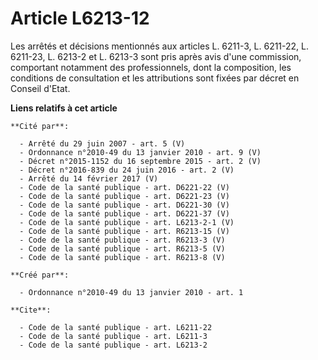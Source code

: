 # Article L6213-12

Les arrêtés et décisions mentionnés aux articles L. 6211-3, L. 6211-22, L. 6211-23, L. 6213-2 et L. 6213-3 sont pris après
avis d'une commission, comportant notamment des professionnels, dont la composition, les conditions de consultation et les
attributions sont fixées par décret en Conseil d'Etat.

**Liens relatifs à cet article**

	**Cité par**:

	  - Arrêté du 29 juin 2007 - art. 5 (V)
	  - Ordonnance n°2010-49 du 13 janvier 2010 - art. 9 (V)
	  - Décret n°2015-1152 du 16 septembre 2015 - art. 2 (V)
	  - Décret n°2016-839 du 24 juin 2016 - art. 2 (V)
	  - Arrêté du 14 février 2017 (V)
	  - Code de la santé publique - art. D6221-22 (V)
	  - Code de la santé publique - art. D6221-23 (V)
	  - Code de la santé publique - art. D6221-30 (V)
	  - Code de la santé publique - art. D6221-37 (V)
	  - Code de la santé publique - art. L6213-2-1 (V)
	  - Code de la santé publique - art. R6213-15 (V)
	  - Code de la santé publique - art. R6213-3 (V)
	  - Code de la santé publique - art. R6213-5 (V)
	  - Code de la santé publique - art. R6213-8 (V)

	**Créé par**:

	  - Ordonnance n°2010-49 du 13 janvier 2010 - art. 1

	**Cite**:

	  - Code de la santé publique - art. L6211-22
	  - Code de la santé publique - art. L6211-3
	  - Code de la santé publique - art. L6213-2
